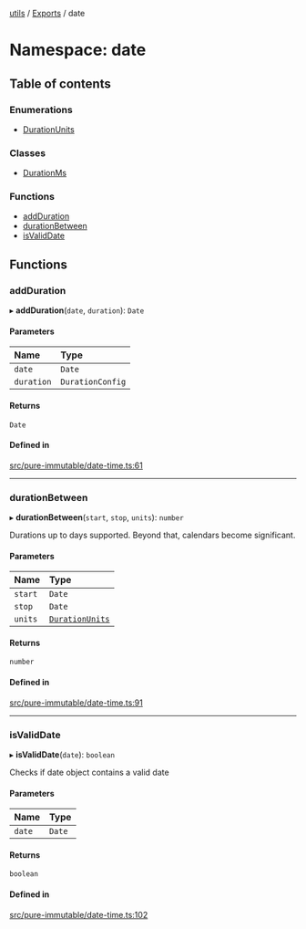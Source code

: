 [utils](../README.md) / [Exports](../modules.md) / date

# Namespace: date

## Table of contents

### Enumerations

- [DurationUnits](../enums/date.DurationUnits.md)

### Classes

- [DurationMs](../classes/date.DurationMs.md)

### Functions

- [addDuration](date.md#addduration)
- [durationBetween](date.md#durationbetween)
- [isValidDate](date.md#isvaliddate)

## Functions

### addDuration

▸ **addDuration**(`date`, `duration`): `Date`

#### Parameters

| Name | Type |
| :------ | :------ |
| `date` | `Date` |
| `duration` | `DurationConfig` |

#### Returns

`Date`

#### Defined in

[src/pure-immutable/date-time.ts:61](https://github.com/alpinisme/utils/blob/08ceb73/src/pure-immutable/date-time.ts#L61)

___

### durationBetween

▸ **durationBetween**(`start`, `stop`, `units`): `number`

Durations up to days supported.
Beyond that, calendars become significant.

#### Parameters

| Name | Type |
| :------ | :------ |
| `start` | `Date` |
| `stop` | `Date` |
| `units` | [`DurationUnits`](../enums/date.DurationUnits.md) |

#### Returns

`number`

#### Defined in

[src/pure-immutable/date-time.ts:91](https://github.com/alpinisme/utils/blob/08ceb73/src/pure-immutable/date-time.ts#L91)

___

### isValidDate

▸ **isValidDate**(`date`): `boolean`

Checks if date object contains a valid date

#### Parameters

| Name | Type |
| :------ | :------ |
| `date` | `Date` |

#### Returns

`boolean`

#### Defined in

[src/pure-immutable/date-time.ts:102](https://github.com/alpinisme/utils/blob/08ceb73/src/pure-immutable/date-time.ts#L102)

